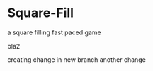 # Square-Fill
a square filling fast paced game

bla2


creating change in new branch
another change
